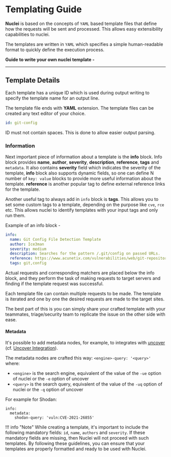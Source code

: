 # Templating Guide

**Nuclei** is based on the concepts of `YAML` based template files that define how the requests will be sent and processed. This allows easy extensibility capabilities to nuclei.

The templates are written in `YAML` which specifies a simple human-readable format to quickly define the execution process.

**Guide to write your own nuclei template -**

----------

## Template Details

Each template has a unique ID which is used during output writing to specify the template name for an output line.

The template file ends with **YAML** extension. The template files can be created any text editor of your choice.

```yaml
id: git-config
```

ID must not contain spaces. This is done to allow easier output parsing.

### Information

Next important piece of information about a template is the **info** block. Info block provides **name**, **author**, **severity**, **description**, **reference**, **tags** and `metadata`. It also contains **severity** field which indicates the severity of the template, **info** block also supports dynamic fields, so one can define N number of `key: value` blocks to provide more useful information about the template. **reference** is another popular tag to define external reference links for the template.

Another useful tag to always add in `info` block is **tags**. This allows you to set some custom tags to a template, depending on the purpose like `cve`, `rce` etc. This allows nuclei to identify templates with your input tags and only run them.

Example of an info block - 

```yaml
info:
  name: Git Config File Detection Template
  author: Ice3man
  severity: medium
  description: Searches for the pattern /.git/config on passed URLs.
  reference: https://www.acunetix.com/vulnerabilities/web/git-repository-found/
  tags: git,config
```

Actual requests and corresponding matchers are placed below the info block, and they perform the task of making requests to target servers and finding if the template request was successful.

Each template file can contain multiple requests to be made. The template is iterated and one by one the desired requests are made to the target sites.


The best part of this is you can simply share your crafted template with your teammates, triage/security team to replicate the issue on the other side with ease.

#### Metadata

It's possible to add metadata nodes, for example, to integrates with [uncover](https://github.com/projectdiscovery/uncover) (cf. [Uncover Integration](https://nuclei.projectdiscovery.io/nuclei/get-started/#uncover-integration)).

The metadata nodes are crafted this way: `<engine>-query: '<query>'` where:

- `<engine>` is the search engine, equivalent of the value of the `-ue` option of nuclei or the `-e` option of uncover
- `<query>` is the search query, equivalent of the value of the `-uq` option of nuclei or the `-q` option of uncover

For example for Shodan:

```
info:
  metadata:
    shodan-query: 'vuln:CVE-2021-26855'
```

!!! info "Note"
    While creating a template, it's important to include the following mandatory fields: `id`, `name`, `authors` and `severity`.
    If these mandatory fields are missing, then Nuclei will not proceed with such templates.
    By following these guidelines, you can ensure that your templates are properly formatted and ready to be used with Nuclei.
